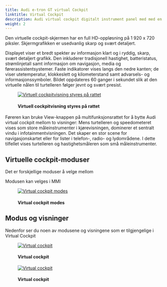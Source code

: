 ```yaml
---
title: Audi e-tron GT virtual Cockpit
linktitle: Virtual Cockpit
description: Audi virtual cockpit digitalt instrument panel med med en 12.3" skjerm. 
weight: 2
---
```

<!-- markdownlint-disable MD033 -->
Den virtuelle cockpit-skjermen har en full HD-oppløsning på 1 920 x 720 piksler. Skjermgrafikken er usedvanlig skarp og svært detaljert.

Displayet viser et bredt spekter av informasjon klart og i ryddig, skarp, svært detaljert grafikk. Den inkluderer tradisjonell hastighet, batteristatus, strømlinjetall samt informasjon om navigasjon, media og førerassistentsystemer. Faste indikatorer vises langs den nedre kanten; de viser utetemperatur, klokkeslett og kilometerstand samt advarsels- og informasjonssymboler. Bildet oppdateres 60 ganger i sekundet slik at den virtuelle nålen til turtelleren følger jevnt og svært presist.

<figure>
    <a href="https://media.electrichasgoneaudi.net/multimedia/models/e-tron-gt/technology/uiandoperations/virtualcockpit/viewcontrol.jpg">
        <img src="https://media.electrichasgoneaudi.net/multimedia/models/e-tron-gt/technology/uiandoperations/virtualcockpit/viewcontrols.jpg"
        class="img-fluid" alt="Virtuell cockpitvisning styres på rattet" title="Virtuell cockpitvisning styres på rattet">
    </a>
    <figcaption><h4>Virtuell cockpitvisning styres på rattet</h4></figcaption>
</figure>

Føreren kan bruke View-knappen på multifunksjonsrattet for å bytte Audi virtual cockpit mellom to visninger: Mens turtelleren og speedometeret vises som store måleinstrumenter i kjørevisningen, dominerer et sentralt vindu i infotainmentvisningen. Det skaper en stor scene for navigasjonskartet eller for lister i telefon-, radio- og lydområdene. I dette tilfellet vises turtelleren og hastighetsmåleren som små måleinstrumenter.

## Virtuelle cockpit-moduser

Det er forskjellige moduser å velge mellom

Modusen kan velges i MMI

<figure>
    <a href="https://media.electrichasgoneaudi.net/multimedia/models/e-tron-gt/technology/uiandoperations/virtualcockpit/virtualcockpit_settings.jpg">
        <img src="https://media.electrichasgoneaudi.net/multimedia/models/e-tron-gt/technology/uiandoperations/virtualcockpit/virtualcockpit_settingss.jpg"
        class="img-fluid" alt="Virtual cockpit modes" title="Virtual cockpit modes">
    </a>
    <figcaption><h4>Virtual cockpit modes</h4></figcaption>
</figure>

## Modus og visninger

Nedenfor ser du noen av modusene og visningene som er tilgjengelige i Virtual Cockpit

<figure>
    <a href="https://media.electrichasgoneaudi.net/multimedia/models/e-tron-gt/technology/uiandoperations/virtualcockpit/virtualcockpit_1.jpg">
        <img src="https://media.electrichasgoneaudi.net/multimedia/models/e-tron-gt/technology/uiandoperations/virtualcockpit/virtualcockpit_1s.jpg"
        class="img-fluid" alt="Virtual cockpit" title="Virtual cockpit">
    </a>
    <figcaption><h4>Virtual cockpit</h4></figcaption>
</figure>

<figure>
    <a href="https://media.electrichasgoneaudi.net/multimedia/models/e-tron-gt/technology/uiandoperations/virtualcockpit/virtualcockpit_2.jpg">
        <img src="https://media.electrichasgoneaudi.net/multimedia/models/e-tron-gt/technology/uiandoperations/virtualcockpit/virtualcockpit_2s.jpg"
        class="img-fluid" alt="Virtual cockpit" title="Virtual cockpit">
    </a>
    <figcaption><h4>Virtual cockpit</h4></figcaption>
</figure>
